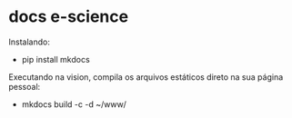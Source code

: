 # docs e-science

Instalando:
- pip install mkdocs

Executando na vision, compila os arquivos estáticos direto na sua página pessoal:
- mkdocs build -c -d ~/www/
